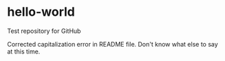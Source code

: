# hello-world
Test repository for GitHub

Corrected capitalization error in README file.
Don't know what else to say at this time.

